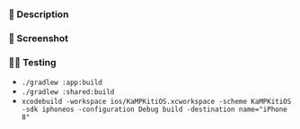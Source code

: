 ### 💬 Description

### 🌉 Screenshot

### 👷‍♂️ Testing
- `./gradlew :app:build`
- `./gradlew :shared:build`
- `xcodebuild -workspace ios/KaMPKitiOS.xcworkspace -scheme KaMPKitiOS 
    -sdk iphoneos -configuration Debug build -destination name="iPhone 8"`
